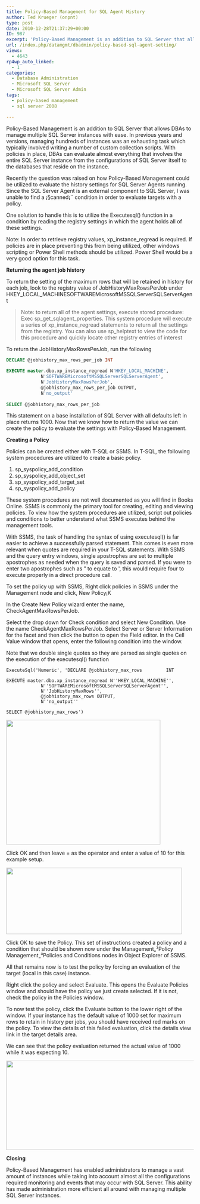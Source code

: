 ```yaml
---
title: Policy-Based Management for SQL Agent History
author: Ted Krueger (onpnt)
type: post
date: 2010-12-28T21:37:29+00:00
ID: 987
excerpt: 'Policy-Based Management is an addition to SQL Server that allows DBAs to manage multiple SQL Server instances with ease.  In previous years and versions, managing hundreds of instances was an exhausting task which typically involved writing a number of custom collection scripts.  With policies in place, DBAs can evaluate almost everything that involves the entire SQL Server instance from the configurations of SQL Server itself to the databases that reside on the instance.'
url: /index.php/datamgmt/dbadmin/policy-based-sql-agent-setting/
views:
  - 4643
rp4wp_auto_linked:
  - 1
categories:
  - Database Administration
  - Microsoft SQL Server
  - Microsoft SQL Server Admin
tags:
  - policy-based management
  - sql server 2008

---
```

Policy-Based Management is an addition to SQL Server that allows DBAs to manage multiple SQL Server instances with ease. In previous years and versions, managing hundreds of instances was an exhausting task which typically involved writing a number of custom collection scripts. With policies in place, DBAs can evaluate almost everything that involves the entire SQL Server instance from the configurations of SQL Server itself to the databases that reside on the instance. 

Recently the question was raised on how Policy-Based Management could be utilized to evaluate the history settings for SQL Server Agents running. Since the SQL Server Agent is an external component to SQL Server, I was unable to find a ¡§canned¡¨ condition in order to evaluate targets with a policy.

One solution to handle this is to utilize the Executesql() function in a condition by reading the registry settings in which the agent holds all of these settings.
  
Note: In order to retrieve registry values, xp\_instance\_regread is required. If policies are in place preventing this from being utilized, other windows scripting or Power Shell methods should be utilized. Power Shell would be a very good option for this task.

**Returning the agent job history**

To return the setting of the maximum rows that will be retained in history for each job, look to the registry value of JobHistoryMaxRowsPerJob under HKEY\_LOCAL\_MACHINESOFTWAREMicrosoftMSSQLServerSQLServerAgent

> Note: to return all of the agent settings, execute stored procedure: Exec sp\_get\_sqlagent\_properties. This system procedure will execute a series of xp\_instance\_regread statements to return all the settings from the registry. You can also use sp\_helptext to view the code for this procedure and quickly locate other registry entries of interest

To return the JobHistoryMaxRowsPerJob, run the following

```sql
DECLARE @jobhistory_max_rows_per_job INT  
  
EXECUTE master.dbo.xp_instance_regread N'HKEY_LOCAL_MACHINE',  
             N'SOFTWAREMicrosoftMSSQLServerSQLServerAgent',  
             N'JobHistoryMaxRowsPerJob',  
             @jobhistory_max_rows_per_job OUTPUT,  
             N'no_output'  
                                         
SELECT @jobhistory_max_rows_per_job
```
</p> 

This statement on a base installation of SQL Server with all defaults left in place returns 1000. Now that we know how to return the value we can create the policy to evaluate the settings with Policy-Based Management.

**Creating a Policy**

Policies can be created either with T-SQL or SSMS. In T-SQL, the following system procedures are utilized to create a basic policy.

  1. sp\_syspolicy\_add_condition 
  2. sp\_syspolicy\_add\_object\_set
  3. sp\_syspolicy\_add\_target\_set
  4. sp\_syspolicy\_add_policy

These system procedures are not well documented as you will find in Books Online. SSMS is commonly the primary tool for creating, editing and viewing policies. To view how the system procedures are utilized, script out policies and conditions to better understand what SSMS executes behind the management tools.

With SSMS, the task of handling the syntax of using executesql() is far easier to achieve a successfully parsed statement. This comes is even more relevant when quotes are required in your T-SQL statements. With SSMS and the query entry windows, single apostrophes are set to multiple apostrophes as needed when the query is saved and parsed. If you were to enter two apostrophes such as ” to equate to ', this would require four to execute properly in a direct procedure call.

To set the policy up with SSMS, Right click policies in SSMS under the Management node and click, New Policy¡K

In the Create New Policy wizard enter the name, CheckAgentMaxRowsPerJob.

Select the drop down for Check condition and select New Condition. Use the name CheckAgentMaxRowsPerJob. Select Server or Server Information for the facet and then click the button to open the Field editor. In the Cell Value window that opens, enter the following condition into the window.

Note that we double single quotes so they are parsed as single quotes on the execution of the executesql() function

```
ExecuteSql('Numeric', 'DECLARE @jobhistory_max_rows         INT  
  
EXECUTE master.dbo.xp_instance_regread N''HKEY_LOCAL_MACHINE'',  
             N''SOFTWAREMicrosoftMSSQLServerSQLServerAgent'',  
             N''JobHistoryMaxRows'',  
             @jobhistory_max_rows OUTPUT,  
             N''no_output''  

SELECT @jobhistory_max_rows')
```
<div class="image_block">
  <img src="/wp-content/uploads/blogs/DataMgmt/pbm_1.gif" alt="" title="" width="414" height="334" />
</div>

Click OK and then leave = as the operator and enter a value of 10 for this example setup.

<div class="image_block">
  <img src="/wp-content/uploads/blogs/DataMgmt/pbm_2.gif" alt="" title="" width="472" height="178" />
</div>

Click OK to save the Policy. This set of instructions created a policy and a condition that should be shown now under the Management„³Policy Management„³Policies and Conditions nodes in Object Explorer of SSMS.

All that remains now is to test the policy by forcing an evaluation of the target (local in this case) instance.

Right click the policy and select Evaluate. This opens the Evaluate Policies window and should have the policy we just create selected. If it is not, check the policy in the Policies window.

To now test the policy, click the Evaluate button to the lower right of the window. If your instance has the default value of 1000 set for maximum rows to retain in history per jobs, you should have received red marks on the policy. To view the details of this failed evaluation, click the details view link in the target details area.

We can see that the policy evaluation returned the actual value of 1000 while it was expecting 10.

<div class="image_block">
  <img src="/wp-content/uploads/blogs/DataMgmt/pbm_3.gif" alt="" title="" width="624" height="239" />
</div>

**Closing**

Policy-Based Management has enabled administrators to manage a vast amount of instances while taking into account almost all the configurations required monitoring and events that may occur with SQL Server. This ability has made administration more efficient all around with managing multiple SQL Server instances.
